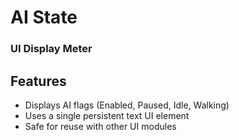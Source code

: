 # AI State
### UI Display Meter

## Features

- Displays AI flags (Enabled, Paused, Idle, Walking)
- Uses a single persistent text UI element
- Safe for reuse with other UI modules
